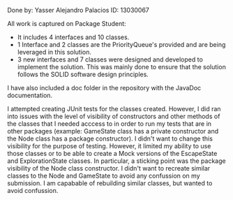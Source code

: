Done by: Yasser Alejandro Palacios
ID: 13030067

All work is captured on Package Student:
- It includes 4 interfaces and 10 classes.
- 1 Interface and 2 classes are the PriorityQueue's provided and are being leveraged
in this solution.
- 3  new interfaces and 7 classes were designed and developed to implement the solution.
This was mainly done to ensure that the solution follows the SOLID software design
principles.

I have also included a doc folder in the repository with the JavaDoc documentation.

I attempted creating JUnit tests for the classes created. However, I did ran into issues
with the level of visibility of constructors and other methods of the classes that I
needed acccess to in order to run my tests that are in other packages (example: GameState class 
has a private constructor and the Node class has a package constructor). I didn't want to change 
this visibility for the purpose of testing.
However, it limited my ability to use those classes or to be able to create a Mock versions
of the EscapeState and ExplorationState classes. In particular, a sticking point was the
package visibility of the Node class constructor. I didn't want to recreate similar
classes to the Node and GameState to avoid  any confussion on my submission. I am capabable
of rebuilding similar classes, but wanted to avoid confussion.